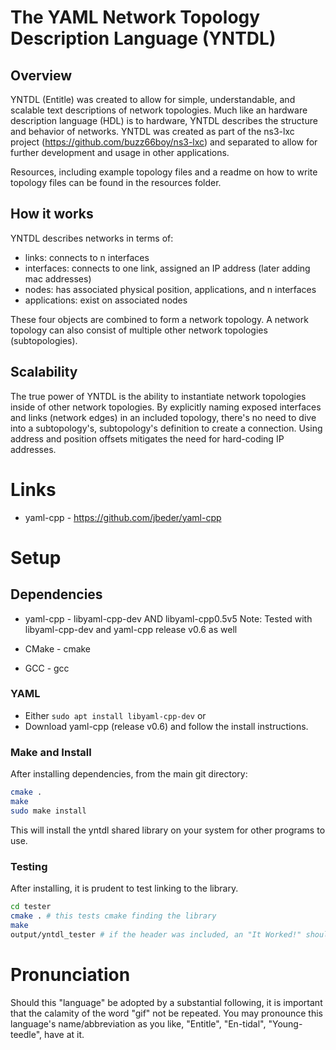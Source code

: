 # The YAML Network Topology Description Language (YNTDL)
## Overview
YNTDL (Entitle) was created to allow for simple, understandable, and scalable text descriptions of network topologies. Much like an hardware description language (HDL) is to hardware, YNTDL describes the structure and behavior of networks. YNTDL was created as part of the ns3-lxc project (https://github.com/buzz66boy/ns3-lxc) and separated to allow for further development and usage in other applications.

Resources, including example topology files and a readme on how to write topology files can be found in the resources folder.

## How it works
YNTDL describes networks in terms of:
- links: connects to n interfaces
- interfaces: connects to one link, assigned an IP address (later adding mac addresses)
- nodes: has associated physical position, applications, and n interfaces
- applications: exist on associated nodes

These four objects are combined to form a network topology. A network topology can also consist of multiple other network topologies (subtopologies).

## Scalability
The true power of YNTDL is the ability to instantiate network topologies inside of other network topologies. By explicitly naming exposed interfaces and links (network edges) in an included topology, there's no need to dive into a subtopology's, subtopology's definition to create a connection. Using address and position offsets mitigates the need for hard-coding IP addresses.

# Links
- yaml-cpp - https://github.com/jbeder/yaml-cpp

# Setup
## Dependencies
- yaml-cpp - libyaml-cpp-dev AND libyaml-cpp0.5v5
Note: Tested with libyaml-cpp-dev and yaml-cpp release v0.6 as well
- CMake - cmake

- GCC - gcc

### YAML
- Either `sudo apt install libyaml-cpp-dev` or
- Download yaml-cpp (release v0.6) and follow the install instructions.

### Make and Install
After installing dependencies, from the main git directory:
```bash
cmake .
make
sudo make install
```
This will install the yntdl shared library on your system for other programs to use.

### Testing
After installing, it is prudent to test linking to the library.
```bash
cd tester
cmake . # this tests cmake finding the library
make 
output/yntdl_tester # if the header was included, an "It Worked!" should be displayed
```

# Pronunciation
Should this "language" be adopted by a substantial following, it is important that the calamity of the word "gif" not be repeated. You may pronounce this language's name/abbreviation as you like, "Entitle", "En-tidal", "Young-teedle", have at it.
